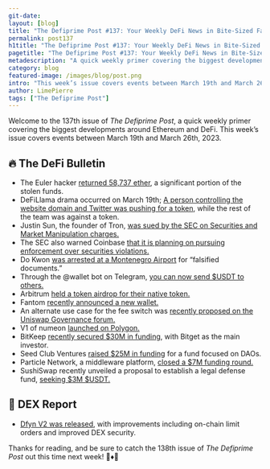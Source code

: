 ```yaml
---
git-date:
layout: [blog]
title: "The Defiprime Post #137: Your Weekly DeFi News in Bite-Sized Fashion"
permalink: post137
h1title: "The Defiprime Post #137: Your Weekly DeFi News in Bite-Sized Fashion"
pagetitle: "The Defiprime Post #137: Your Weekly DeFi News in Bite-Sized Fashion"
metadescription: "A quick weekly primer covering the biggest developments around Ethereum and DeFi. This week’s issue covers events between March 19th and March 26th, 2023"
category: blog
featured-image: /images/blog/post.png
intro: "This week’s issue covers events between March 19th and March 26th, 2023"
author: LimePierre
tags: ["The Defiprime Post"]
---
```


Welcome to the 137th issue of _The Defiprime Post_, a quick weekly primer covering the biggest developments around Ethereum and DeFi. This week’s issue covers events between March 19th and March 26th, 2023.


## 🔥 The DeFi Bulletin

* The Euler hacker [returned 58,737 ether](https://www.theblock.co/post/222810/euler-hacker-returns-51000-ether-worth-about-89-million), a significant portion of the stolen funds.
* DeFiLlama drama occurred on March 19th; [A person controlling the website domain and Twitter was pushing for a token](https://twitter.com/defiprime/status/1637473843064500226), while the rest of the team was against a token.
* Justin Sun, the founder of Tron, [was sued by the SEC on Securities and Market Manipulation charges.](https://www.coindesk.com/policy/2023/03/22/tron-founder-justin-sun-sued-by-us-sec-on-securities-market-manipulation-charges/?s=35)
* The SEC also warned Coinbase [that it is planning on pursuing enforcement over securities violations.](https://www.coindesk.com/policy/2023/03/22/sec-warns-coinbase-its-pursuing-enforcement-action-over-securities-violations/)
* Do Kwon [was arrested at a Montenegro Airport](https://blockworks.co/news/do-kwon-arrested?nocache) for “falsified documents.”
* Through the @wallet bot on Telegram, [you can now send $USDT to others.](https://www.coindesk.com/business/2023/03/22/telegram-users-can-now-transfer-usdt-through-chats/)
* Arbitrum [held a token airdrop for their native token.](https://www.theblock.co/post/222205/arbitrum-airdrop-token-claim-live)
* Fantom [recently announced a new wallet.](https://fantom.foundation/blog/new-fantom-wallet-is-here/)
* An alternate use case for the fee switch was [recently proposed on the Uniswap Governance forum.](https://gov.uniswap.org/t/uniswap-proposal-an-alternative-use-case-for-the-fee-switch/20779)
* V1 of numeon [launched on Polygon.](https://medium.com/numoen/v1-0-launches-on-polygon-10be55938237)
* BitKeep [recently secured $30M in funding](https://www.theblock.co/post/221903/bitget-bitkeep-acquisition-investment), with Bitget as the main investor.
* Seed Club Ventures [raised $25M in funding](https://techcrunch.com/2023/03/21/seed-club-ventures-emerges-from-stealth-with-25m-fund-focused-on-daos/?guccounter=1) for a fund focused on DAOs.
* Particle Network, a middleware platform, [closed a $7M funding round.](https://www.theblock.co/post/221975/particle-network-raise)
* SushiSwap recently unveiled a proposal to establish a legal defense fund, [seeking $3M $USDT.](https://www.theblock.co/post/221723/sushi-hit-with-sec-subpoena-seeking-3-million-usdt-legal-defense-fund)


## 💱 DEX Report

* [Dfyn V2 was released](https://www.coindesk.com/tech/2023/03/21/dfyn-version-2-goes-live-with-on-chain-limit-orders-and-enhanced-dex-security/), with improvements including on-chain limit orders and improved DEX security.

Thanks for reading, and be sure to catch the 138th issue of _The Defiprime Post_ out this time next week! 👋♦️👋